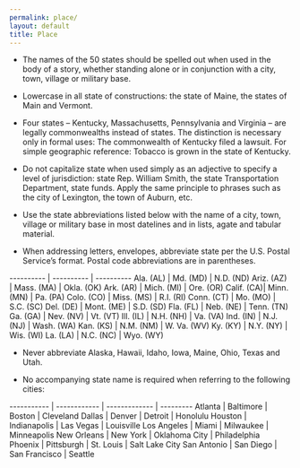 ```yaml
---
permalink: place/
layout: default
title: Place
---
```

* The names of the 50 states should be spelled out when used in the body of a story, whether standing alone or in conjunction with a city, town, village or military base. 

* Lowercase in all state of constructions: the state of Maine, the states of Main and Vermont.

* Four states – Kentucky, Massachusetts, Pennsylvania and Virginia – are legally commonwealths instead of states. The distinction is necessary only in formal uses: The commonwealth of Kentucky filed a lawsuit. For simple geographic reference: Tobacco is grown in the state of Kentucky. 

*	Do not capitalize state when used simply as an adjective to specify a level of jurisdiction: state Rep. William Smith, the state Transportation Department, state funds. Apply the same principle to phrases such as the city of Lexington, the town of Auburn, etc. 

*	Use the state abbreviations listed below with the name of a city, town, village or military base in most datelines and in lists, agate and tabular material.

* When addressing letters, envelopes, abbreviate state per the U.S. Postal Service’s format. Postal code abbreviations are in parentheses.

---------- | ---------- | ----------
Ala. (AL)  | Md. (MD)   | N.D. (ND)
Ariz. (AZ) | Mass. (MA) | Okla. (OK)
Ark. (AR)  | Mich. (MI) | Ore. (OR)
Calif. (CA)| Minn. (MN) | Pa. (PA)
Colo. (CO) | Miss. (MS) | R.I. (RI)
Conn. (CT) | Mo. (MO)   | S.C. (SC)
Del. (DE)  | Mont. (ME) | S.D. (SD)
Fla. (FL)  | Neb. (NE)  | Tenn. (TN)
Ga. (GA)   | Nev. (NV)  | Vt. (VT)
Ill. (IL)  | N.H. (NH)  | Va. (VA)
Ind. (IN)  | N.J. (NJ)  | Wash. (WA)
Kan. (KS)  | N.M. (NM)  | W. Va. (WV)
Ky. (KY)   | N.Y. (NY)  | Wis. (WI)
La. (LA)   | N.C. (NC)  | Wyo. (WY)

* Never abbreviate Alaska, Hawaii, Idaho, Iowa, Maine, Ohio, Texas and Utah.

* No accompanying state name is required when referring to the following cities:

----------- | ------------ | ------------- | ---------
Atlanta     | Baltimore    | Boston        | Cleveland
Dallas      | Denver       | Detroit       | Honolulu
Houston     | Indianapolis | Las Vegas     | Louisville
Los Angeles | Miami        | Milwaukee     | Minneapolis
New Orleans | New York     | Oklahoma City | Philadelphia
Phoenix     | Pittsburgh   | St. Louis     | Salt Lake City
San Antonio | San Diego    | San Francisco | Seattle

